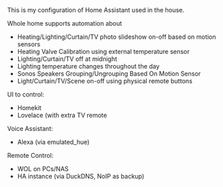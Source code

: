 This is my configuration of Home Assistant used in the house. 

Whole home supports automation about
- Heating/Lighting/Curtain/TV photo slideshow on-off based on motion sensors
- Heating Valve Calibration using external temperature sensor
- Lighting/Curtain/TV off at midnight
- Lighting temperature changes throughout the day
- Sonos Speakers Grouping/Ungrouping Based On Motion Sensor
- Light/Curtain/TV/Scene on-off using physical remote buttons


UI to control:
- Homekit
- Lovelace (with extra TV remote

Voice Assistant:
- Alexa (via emulated_hue)

Remote Control:
- WOL on PCs/NAS
- HA instance (via DuckDNS, NoIP as backup)



